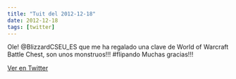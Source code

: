 ```yaml
---
title: "Tuit del 2012-12-18"
date: 2012-12-18
tags: [twitter]
---
```


Ole! @BlizzardCSEU_ES que me ha regalado una clave de World of Warcraft Battle Chest, son unos monstruos!!! #flipando Muchas gracias!!!



[Ver en Twitter](https://twitter.com/i/web/status/281083781316759552)
